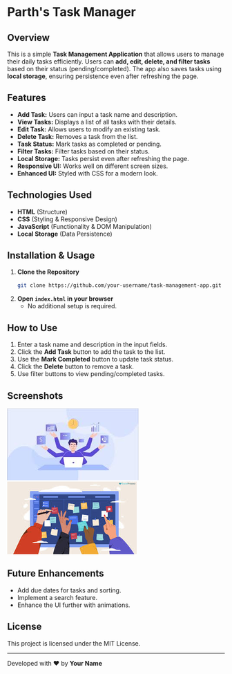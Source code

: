 # Parth's Task Manager

## Overview
This is a simple **Task Management Application** that allows users to manage their daily tasks efficiently. Users can **add, edit, delete, and filter tasks** based on their status (pending/completed). The app also saves tasks using **local storage**, ensuring persistence even after refreshing the page.

## Features
- **Add Task:** Users can input a task name and description.
- **View Tasks:** Displays a list of all tasks with their details.
- **Edit Task:** Allows users to modify an existing task.
- **Delete Task:** Removes a task from the list.
- **Task Status:** Mark tasks as completed or pending.
- **Filter Tasks:** Filter tasks based on their status.
- **Local Storage:** Tasks persist even after refreshing the page.
- **Responsive UI:** Works well on different screen sizes.
- **Enhanced UI:** Styled with CSS for a modern look.

## Technologies Used
- **HTML** (Structure)
- **CSS** (Styling & Responsive Design)
- **JavaScript** (Functionality & DOM Manipulation)
- **Local Storage** (Data Persistence)

## Installation & Usage
1. **Clone the Repository**
   ```sh
   git clone https://github.com/your-username/task-management-app.git
   ```
2. **Open `index.html` in your browser**
   - No additional setup is required.
   
## How to Use
1. Enter a task name and description in the input fields.
2. Click the **Add Task** button to add the task to the list.
3. Use the **Mark Completed** button to update task status.
4. Click the **Delete** button to remove a task.
5. Use filter buttons to view pending/completed tasks.

## Screenshots
![Task Management UI](download.jpeg)
![Task List View](download_1.jpeg)

## Future Enhancements
- Add due dates for tasks and sorting.
- Implement a search feature.
- Enhance the UI further with animations.

## License
This project is licensed under the MIT License.

---
Developed with ❤️ by **Your Name**

